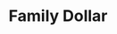 ---
title: "Family Dollar"
url: /indianapolis/family-dollar-north-keystone-avenue/
shop: variety store
---